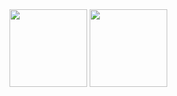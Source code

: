 <a arget="_blank" rel="noopener noreferrer nofollow">
<picture>
  <source media="(prefers-color-scheme: dark)" height="137px" align="center"  style="max-width: 100%;" srcset="https://github-readme-stats.vercel.app/api?username=Joshua-Riek&hide_title=false&hide_border=true&show_icons=true&include_all_commits=true&count_private=true&line_height=21&theme=github_dark">
  <img height="137px" align="center" src="https://github-readme-stats.vercel.app/api?username=Joshua-Riek&hide_title=false&hide_border=true&show_icons=true&include_all_commits=true&count_private=true&line_height=21&theme=default" style="max-width: 100%;">
</picture>
</a>
<a arget="_blank" rel="noopener noreferrer nofollow">
<picture>
  <source media="(prefers-color-scheme: dark)" height="137px" align="center"  style="max-width: 100%;" srcset="https://github-readme-stats.vercel.app/api/top-langs/?username=Joshua-Riek&hide=html&hide_title=false&hide_border=true&layout=compact&langs_count=6&theme=github_dark">
  <img height="137px" align="center" src="https://github-readme-stats.vercel.app/api/top-langs/?username=Joshua-Riek&hide=html&hide_title=false&hide_border=true&layout=compact&langs_count=6&theme=default" style="max-width: 100%;">
</picture>
</a>
